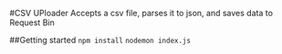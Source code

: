 #CSV UPloader
Accepts a csv file, parses it to json, and saves data to Request Bin

##Getting started
`npm install`
`nodemon index.js`

